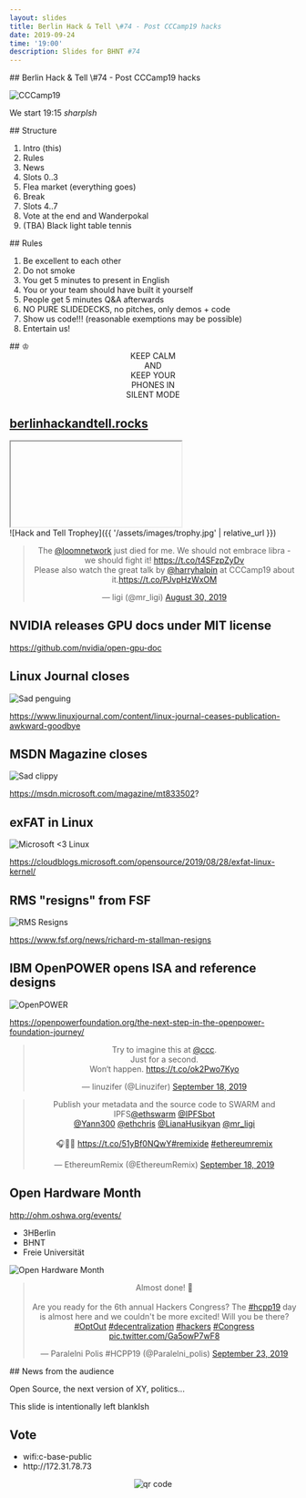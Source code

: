 ```yaml
---
layout: slides
title: Berlin Hack & Tell \#74 - Post CCCamp19 hacks
date: 2019-09-24
time: '19:00'
description: Slides for BHNT #74
---
```


<section data-markdown>
## Berlin Hack & Tell \#74 - Post CCCamp19 hacks

![CCCamp19](https://events.ccc.de/camp/2019/wiki/images/thumb/9/95/Cccamp19_signet_colors_RGB.png/200px-Cccamp19_signet_colors_RGB.png)

We start 19:15 *sharpIsh*
</section>

<section data-markdown>
## Structure

1. Intro (this)
1. Rules
1. News
1. Slots 0..3
1. Flea market (everything goes)
1. Break
1. Slots 4..7
1. Vote at the end and Wanderpokal
1. (TBA) Black light table tennis
</section>

<section data-markdown>
## Rules

1. Be excellent to each other
1. Do not smoke
1. You get 5 minutes to present in English
1. You or your team should have built it yourself
1. People get 5 minutes Q&A afterwards
1. NO PURE SLIDEDECKS, no pitches, only demos + code
1. Show us code!!! (reasonable exemptions may be possible)
1. Entertain us!
</section>

<section data-markdown>
## &#9812;
<center>
KEEP CALM</br>
AND</br>
KEEP YOUR</br>
PHONES IN</br>
SILENT MODE</br>
</center>
</section>

<section>
<h2><a href="https://berlinhackandtell.rocks/">berlinhackandtell.rocks</a></h2>
<iframe class="stretch" data-src="https://berlinhackandtell.rocks"></iframe>
</section>

<section data-markdown>
![Hack and Tell Trophey]({{ '/assets/images/trophy.jpg' | relative_url }})
</section>

<section><center>
<blockquote class="twitter-tweet"><p lang="en" dir="ltr">The <a href="https://twitter.com/loomnetwork?ref_src=twsrc%5Etfw">@loomnetwork</a> just died for me. We should not embrace libra - we should fight it! <a href="https://t.co/t4SFzpZyDv">https://t.co/t4SFzpZyDv</a><br>Please also watch the great talk by <a href="https://twitter.com/harryhalpin?ref_src=twsrc%5Etfw">@harryhalpin</a> at CCCamp19 about it.<a href="https://t.co/PJvpHzWxOM">https://t.co/PJvpHzWxOM</a></p>&mdash; ligi (@mr_ligi) <a href="https://twitter.com/mr_ligi/status/1167343191990906880?ref_src=twsrc%5Etfw">August 30, 2019</a></blockquote> <script async src="https://platform.twitter.com/widgets.js" charset="utf-8"></script>
</center></section>

<section data-markdown>

## NVIDIA releases GPU docs under MIT license

https://github.com/nvidia/open-gpu-doc

</section>

<section data-markdown>

## Linux Journal closes

![Sad penguing](https://i1.wp.com/itsfoss.com/wp-content/uploads/2017/12/Linux-Journal-Discontinued-1.jpeg?w=800&ssl=1)

https://www.linuxjournal.com/content/linux-journal-ceases-publication-awkward-goodbye

</section>

<section data-markdown>

## MSDN Magazine closes

![Sad clippy](https://content.spiceworksstatic.com/service.community/p/blog_entry_images/0000001033/5c4b71b4/attached_image/pepper-article_600x336-jan23.jpg)

https://msdn.microsoft.com/magazine/mt833502?

</section>

<section data-markdown>

## exFAT in Linux

![Microsoft <3 Linux](https://venturebeat.com/wp-content/uploads/2017/05/microsoft_heart_linux.jpg?fit=400%2C200&strip=all)

https://cloudblogs.microsoft.com/opensource/2019/08/28/exfat-linux-kernel/

</section>

<section data-markdown>

## RMS "resigns" from FSF

![RMS Resigns](https://www.fudzilla.com/media/k2/items/cache/a4db4ce875015291893ea223ebbb8f1d_XL.jpg)

https://www.fsf.org/news/richard-m-stallman-resigns

</section>

<section data-markdown>

## IBM OpenPOWER opens ISA and reference designs

![OpenPOWER](https://www.itopstimes.com/wp-content/uploads/2019/08/mkR3-_zI-490x257.png)

https://openpowerfoundation.org/the-next-step-in-the-openpower-foundation-journey/

</section>

<section>
<center>
<blockquote class="twitter-tweet"><p lang="en" dir="ltr">Try to imagine this at <a href="https://twitter.com/ccc?ref_src=twsrc%5Etfw">@ccc</a>.<br>Just for a second.<br>Won‘t happen. <a href="https://t.co/ok2Pwo7Kyo">https://t.co/ok2Pwo7Kyo</a></p>&mdash; linuzifer (@Linuzifer) <a href="https://twitter.com/Linuzifer/status/1174356016303136771?ref_src=twsrc%5Etfw">September 18, 2019</a></blockquote> <script async src="https://platform.twitter.com/widgets.js" charset="utf-8"></script>
</center>
</section>

<section><center>
<blockquote class="twitter-tweet"><p lang="en" dir="ltr">Publish your metadata and the source code to SWARM and IPFS<a href="https://twitter.com/ethswarm?ref_src=twsrc%5Etfw">@ethswarm</a> <a href="https://twitter.com/IPFSbot?ref_src=twsrc%5Etfw">@IPFSbot</a><br> <a href="https://twitter.com/Yann300?ref_src=twsrc%5Etfw">@Yann300</a> <a href="https://twitter.com/ethchris?ref_src=twsrc%5Etfw">@ethchris</a> <a href="https://twitter.com/LianaHusikyan?ref_src=twsrc%5Etfw">@LianaHusikyan</a> <a href="https://twitter.com/mr_ligi?ref_src=twsrc%5Etfw">@mr_ligi</a><br><br>🎧💜💛 <a href="https://t.co/51yBf0NQwY">https://t.co/51yBf0NQwY</a><a href="https://twitter.com/hashtag/remixide?src=hash&amp;ref_src=twsrc%5Etfw">#remixide</a> <a href="https://twitter.com/hashtag/ethereumremix?src=hash&amp;ref_src=twsrc%5Etfw">#ethereumremix</a></p>&mdash; EthereumRemix (@EthereumRemix) <a href="https://twitter.com/EthereumRemix/status/1174329434423398401?ref_src=twsrc%5Etfw">September 18, 2019</a></blockquote> <script async src="https://platform.twitter.com/widgets.js" charset="utf-8"></script>
</center></section>

<section data-markdown>

## Open Hardware Month

http://ohm.oshwa.org/events/

* 3HBerlin
* BHNT
* Freie Universität

![Open Hardware Month](https://www.oshwa.org/wp-content/uploads/2019/07/opensourceHWmonth_Logo3_2.png)

</section>

<section><center>
<blockquote class="twitter-tweet"><p lang="en" dir="ltr">Almost done! 💪<br><br>Are you ready for the 6th annual Hackers Congress? The <a href="https://twitter.com/hashtag/hcpp19?src=hash&amp;ref_src=twsrc%5Etfw">#hcpp19</a> day is almost here and we couldn&#39;t be more excited! Will you be there?<a href="https://twitter.com/hashtag/OptOut?src=hash&amp;ref_src=twsrc%5Etfw">#OptOut</a> <a href="https://twitter.com/hashtag/decentralization?src=hash&amp;ref_src=twsrc%5Etfw">#decentralization</a> <a href="https://twitter.com/hashtag/hackers?src=hash&amp;ref_src=twsrc%5Etfw">#hackers</a> <a href="https://twitter.com/hashtag/Congress?src=hash&amp;ref_src=twsrc%5Etfw">#Congress</a> <a href="https://t.co/Ga5owP7wF8">pic.twitter.com/Ga5owP7wF8</a></p>&mdash; Paralelni Polis #HCPP19 (@Paralelni_polis) <a href="https://twitter.com/Paralelni_polis/status/1176168722261827584?ref_src=twsrc%5Etfw">September 23, 2019</a></blockquote> <script async src="https://platform.twitter.com/widgets.js" charset="utf-8"></script>
</center></section>

<section data-markdown>
## News from the audience

Open Source, the next version of XY, politics...
</section>

<section data-markdown>
This slide is intentionally left blankIsh
</section>

<section>
<h2>Vote</h2>

<ul>
<li>wifi:c-base-public</li>
<li>http://172.31.78.73</li>
</ul>
<center>
<img src="http://api.qrserver.com/v1/create-qr-code/?color=000000&amp;bgcolor=FFFFFF&amp;data=http%3A%2F%2F172.31.78.73&amp;qzone=1&amp;margin=0&amp;size=400x400&amp;ecc=L" alt="qr code" />
</center>
</section>
